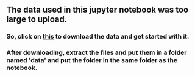 ## The data used in this jupyter notebook was too large to upload.
### So, click on [this](https://drive.google.com/file/d/1QOmVDpd8hcVYqqUXDXf68UMDWQZP0wQV/view) to download the data and get started with it.
### After downloading, extract the files and put them in a folder named 'data' and put the folder in the same folder as the notebook.

